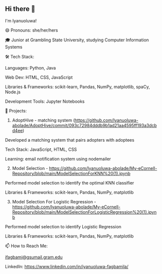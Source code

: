 ## Hi there 👋

I'm Iyanuoluwa!

😄 Pronouns: she/her/hers

🎓 Junior at Grambling State University, studying Computer Information Systems


🛠 Tech Stack:

Languages: Python, Java

Web Dev: HTML, CSS, JavaScript

Libraries & Frameworks: scikit-learn, Pandas, NumPy, matplotlib, spaCy, Node.js

Development Tools: Jupyter Notebooks


🚀 Projects:

1. AdoptHive - matching system (https://github.com/Iyanuoluwa-abolade/AdoptHive/commit/093c72984dddb9b1ad21aa4595ff193a3dcbd4ee)

Developed a matching system that pairs adopters with adoptees

Tech Stack: JavaScript, HTML, CSS

Learning: email notification system using nodemailer



2. Model Selection - https://github.com/Iyanuoluwa-abolade/My-eCornell-Repository/blob/main/ModelSelectionForKNN%20(1).ipynb
  
Performed model selection to identify the optimal KNN classifier

Libraries & Frameworks: scikit-learn, Pandas, NumPy, matplotlib


3. Model Selection For Logistic Regression - https://github.com/Iyanuoluwa-abolade/My-eCornell-Repository/blob/main/ModelSelectionForLogisticRegression%20(1).ipynb
 
Performed model selection to identify Logistic Regression

Libraries & Frameworks: scikit-learn, Pandas, NumPy, matplotlib



📫 How to Reach Me:

ifagbami@gsumail.gram.edu

LinkedIn: https://www.linkedin.com/in/iyanuoluwa-fagbamila/

